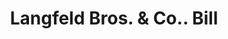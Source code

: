 ---
doi: 10.7916/D8KP9D85
date_other: '1915'
date_other_textual: '1915'
form: printed ephemera
genre:
- Invoices
name:
- Langfeld Bros. & Co.
object_in_context_url: https://biggert.cul.columbia.edu/items/view/ave_biggert_01430
subject_hierarchical_geographic:
- Philadelphia, Pennsylvania, United States
subject_name:
- Langfeld Bros. & Co.
title: Langfeld Bros. & Co.. Bill
sort_title: Langfeld Bros. & Co.. Bill
call_number: ave_biggert_01430
coordinates:
- 40.00944444444445,-75.13333333333334
pid: ave_biggert_01430
identifiers: ave_biggert_01430
permalink: /biggert/ave_biggert_01430/
layout: iiif-image-page
---